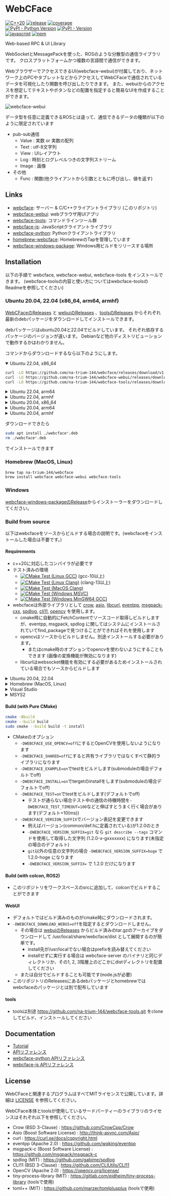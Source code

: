 # WebCFace

[![C++20](https://img.shields.io/badge/C%2B%2B-20-blue?logo=C%2B%2B)](https://github.com/na-trium-144/webcface)
[![release](https://img.shields.io/github/v/release/na-trium-144/webcface)](https://github.com/na-trium-144/webcface/releases)
[![coverage](https://raw.githubusercontent.com/na-trium-144/webcface/badge/coverage.svg)](https://github.com/na-trium-144/webcface/actions/workflows/cmake-coverage.yml)  
[![PyPI - Python Version](https://img.shields.io/pypi/pyversions/webcface?logo=Python&logoColor=white)](https://github.com/na-trium-144/webcface-python)
[![PyPI - Version](https://img.shields.io/pypi/v/webcface)](https://pypi.org/project/webcface/)  
[![javascript](https://img.shields.io/badge/JavaScript%2C%20TypeScript-gray?logo=JavaScript&logoColor=white)](https://github.com/na-trium-144/webcface-js)
[![npm](https://img.shields.io/npm/v/webcface)](https://www.npmjs.com/package/webcface)

Web-based RPC &amp; UI Library

WebSocketとMessagePackを使った、ROSのような分散型の通信ライブラリです。
クロスプラットフォームかつ複数の言語間で通信ができます。

WebブラウザーでアクセスできるUI(webcface-webui)が付属しており、ネットワーク上のPCやタブレットなどからアクセスしてWebCFaceで通信されているデータを可視化したり関数を呼び出したりできます。
また、webuiからのアクセスを想定してテキストやボタンなどの配置を指定すると簡易なUIを作成することができます。

![webcface-webui](https://raw.githubusercontent.com/na-trium-144/webcface/main/docs/images/webcface-webui.png)

データ型を任意に定義できるROSとは違って、通信できるデータの種類が以下のように限定されています
* pub-sub通信
	* Value : 実数 or 実数の配列
	* Text : utf-8文字列
	* View : UIレイアウト
	* Log : 時刻とログレベルつきの文字列ストリーム
	* Image : 画像
* その他
	* Func : 関数(他クライアントから引数とともに呼び出し、値を返す)

## Links

* [webcface](https://github.com/na-trium-144/webcface): サーバー & C/C++クライアントライブラリ (このリポジトリ)
* [webcface-webui](https://github.com/na-trium-144/webcface-webui): webブラウザ用UIアプリ
* [webcface-tools](https://github.com/na-trium-144/webcface-tools): コマンドラインツール群
* [webcface-js](https://github.com/na-trium-144/webcface-js): JavaScriptクライアントライブラリ
* [webcface-python](https://github.com/na-trium-144/webcface-python): Pythonクライアントライブラリ
* [homebrew-webcface](https://github.com/na-trium-144/homebrew-webcface): HomebrewのTapを管理しています
* [webcface-windows-package](https://github.com/na-trium-144/webcface-windows-package): Windows用ビルドをリリースする場所

## Installation
以下の手順で webcface, webcface-webui, webcface-tools をインストールできます。
(webcface-toolsの内容と使い方についてはwebcface-toolsのReadmeを参照してください)

### Ubuntu 20.04, 22.04 (x86_64, arm64, armhf)
[WebCFaceのReleases](https://github.com/na-trium-144/webcface/releases) と [webuiのReleases](https://github.com/na-trium-144/webcface-webui/releases) 、[toolsのReleases](https://github.com/na-trium-144/webcface-tools/releases) からそれぞれ最新のdebパッケージをダウンロードしてインストールできます。

debパッケージはubuntu20.04と22.04でビルドしています。
それぞれ依存するパッケージのバージョンが違います。
Debianなど他のディストリビューションで動作するかはわかりません。

コマンドからダウンロードするなら以下のようにします。

<details open><summary>Ubuntu 22.04, x86_64</summary>

```sh
curl -LO https://github.com/na-trium-144/webcface/releases/download/v1.4.0/webcface_1.4.0-ubuntu22.04_amd64.deb
curl -LO https://github.com/na-trium-144/webcface-webui/releases/download/v1.2.0/webcface-webui_1.2.0_all.deb
curl -LO https://github.com/na-trium-144/webcface-tools/releases/download/v1.1.7/webcface-tools_1.1.7-ubuntu22.04_amd64.deb
```
</details>

<details><summary>Ubuntu 22.04, arm64</summary>

```sh
curl -LO https://github.com/na-trium-144/webcface/releases/download/v1.4.0/webcface_1.4.0-ubuntu22.04_arm64.deb
curl -LO https://github.com/na-trium-144/webcface-webui/releases/download/v1.2.0/webcface-webui_1.2.0_all.deb
curl -LO https://github.com/na-trium-144/webcface-tools/releases/download/v1.1.7/webcface-tools_1.1.7-ubuntu22.04_arm64.deb
```
</details>

<details><summary>Ubuntu 22.04, armhf</summary>

```sh
curl -LO https://github.com/na-trium-144/webcface/releases/download/v1.4.0/webcface_1.4.0-ubuntu22.04_armhf.deb
curl -LO https://github.com/na-trium-144/webcface-webui/releases/download/v1.2.0/webcface-webui_1.2.0_all.deb
curl -LO https://github.com/na-trium-144/webcface-tools/releases/download/v1.1.7/webcface-tools_1.1.7-ubuntu22.04_armhf.deb
```
</details>

<details><summary>Ubuntu 20.04, x86_64</summary>

```sh
curl -LO https://github.com/na-trium-144/webcface/releases/download/v1.4.0/webcface_1.4.0-ubuntu20.04_amd64.deb
curl -LO https://github.com/na-trium-144/webcface-webui/releases/download/v1.2.0/webcface-webui_1.2.0_all.deb
curl -LO https://github.com/na-trium-144/webcface-tools/releases/download/v1.1.7/webcface-tools_1.1.7-ubuntu20.04_amd64.deb
```
</details>

<details><summary>Ubuntu 20.04, arm64</summary>

```sh
curl -LO https://github.com/na-trium-144/webcface/releases/download/v1.4.0/webcface_1.4.0-ubuntu20.04_arm64.deb
curl -LO https://github.com/na-trium-144/webcface-webui/releases/download/v1.2.0/webcface-webui_1.2.0_all.deb
curl -LO https://github.com/na-trium-144/webcface-tools/releases/download/v1.1.7/webcface-tools_1.1.7-ubuntu20.04_arm64.deb
```
</details>

<details><summary>Ubuntu 20.04, armhf</summary>

```sh
curl -LO https://github.com/na-trium-144/webcface/releases/download/v1.4.0/webcface_1.4.0-ubuntu20.04_armhf.deb
curl -LO https://github.com/na-trium-144/webcface-webui/releases/download/v1.2.0/webcface-webui_1.2.0_all.deb
curl -LO https://github.com/na-trium-144/webcface-tools/releases/download/v1.1.7/webcface-tools_1.1.7-ubuntu20.04_armhf.deb
```
</details>

ダウンロードできたら
```sh
sudo apt install ./webcface*.deb
rm ./webcface*.deb
```
でインストールできます

### Homebrew (MacOS, Linux)
```sh
brew tap na-trium-144/webcface
brew install webcface webcface-webui webcface-tools
```

### Windows
[webcface-windows-packageのRelease](https://github.com/na-trium-144/webcface-windows-package/releases)からインストーラーをダウンロードしてください。

### Build from source

以下はwebcfaceをソースからビルドする場合の説明です。(webcfaceをインストールした場合は不要です。)

#### Requirements
* c++20に対応したコンパイラが必要です
* テスト済みの環境
	* [![CMake Test (Linux GCC)](https://github.com/na-trium-144/webcface/actions/workflows/cmake-test-linux-gcc.yml/badge.svg?branch=main)](https://github.com/na-trium-144/webcface/actions/workflows/cmake-test-linux-gcc.yml) (gcc-10以上)
	* [![CMake Test (Linux Clang)](https://github.com/na-trium-144/webcface/actions/workflows/cmake-test-linux-clang.yml/badge.svg?branch=main)](https://github.com/na-trium-144/webcface/actions/workflows/cmake-test-linux-clang.yml) (clang-13以上)
	* [![CMake Test (MacOS Clang)](https://github.com/na-trium-144/webcface/actions/workflows/cmake-test-macos-clang.yml/badge.svg?branch=main)](https://github.com/na-trium-144/webcface/actions/workflows/cmake-test-macos-clang.yml)
	* [![CMake Test (Windows MSVC)](https://github.com/na-trium-144/webcface/actions/workflows/cmake-test-windows-msvc.yml/badge.svg?branch=main)](https://github.com/na-trium-144/webcface/actions/workflows/cmake-test-windows-msvc.yml)
	* [![CMake Test (Windows MinGW64 GCC)](https://github.com/na-trium-144/webcface/actions/workflows/cmake-test-windows-gcc.yml/badge.svg?branch=main)](https://github.com/na-trium-144/webcface/actions/workflows/cmake-test-windows-gcc.yml)
* webcfaceは外部ライブラリとして [crow](https://github.com/CrowCpp/Crow), [asio](https://github.com/chriskohlhoff/asio), [libcurl](https://github.com/curl/curl), [eventpp](https://github.com/wqking/eventpp), [msgpack-cxx](https://github.com/msgpack/msgpack-c), [spdlog](https://github.com/gabime/spdlog), [cli11](https://github.com/CLIUtils/CLI11.git), [opencv](https://opencv.org/) を使用します。
	* cmake時に自動的にFetchContentでソースコード取得しビルドしますが、eventpp, msgpack, spdlog に関してはシステムにインストールされていてfind_packageで見つけることができればそれを使用します
	* opencvはソースからビルドしません。別途インストールする必要があります。
		* またはcmake時のオプションでopencvを使わないようにすることもできます (画像の変換機能が無効になります)
	* libcurlはwebsocket機能を有効にする必要があるためインストールされている場合でもソースからビルドします
	
<details><summary>Ubuntu 20.04, 22.04</summary>

```sh
sudo apt install build-essential git cmake
sudo apt install libopencv-dev libspdlog-dev  # optional
```

ubuntu20.04の場合デフォルトのコンパイラ(gcc-9)ではビルドできないのでgcc-10にする必要があります
```sh
sudo apt install gcc-10 g++-10
export CC=gcc-10
export CXX=g++-10
```
</details>

<details><summary>Homebrew (MacOS, Linux)</summary>

```sh
brew install cmake
brew install opencv spdlog msgpack-cxx  # optional
```
</details>

<details><summary>Visual Studio</summary>

* Visual Studio 2019, 2022 でcloneしたwebcfaceのフォルダーを開くとビルドできます
* Developer Command Promptからcmakeコマンドを使ってもビルドできます
* OpenCVを使う場合は[公式サイト](https://opencv.org/releases/)からダウンロードしてください
	* またはchocolateyで`choco install opencv`など

</details>

<details><summary>MSYS2</summary>

```sh
pacman -S git mingw-w64-x86_64-gcc mingw-w64-x86_64-cmake mingw-w64-x86_64-ninja
pacman -S mingw-w64-x86_64-opencv mingw-w64-x86_64-spdlog  # optional
```
</details>

#### Build (with Pure CMake)

```sh
cmake -Bbuild
cmake --build build
sudo cmake --build build -t install
```
* CMakeのオプション
	* `-DWEBCFACE_USE_OPENCV=off`にするとOpenCVを使用しないようになります
	* `-DWEBCFACE_SHARED=off`にすると共有ライブラリではなくすべて静的ライブラリになります
	* `-DWEBCFACE_EXAMPLE=on`でtestをビルドします(submoduleの場合デフォルトでoff)
	* `-DWEBCFACE_INSTALL=on`でtergetのinstallをします(submoduleの場合デフォルトでoff)
	* `-DWEBCFACE_TEST=on`でtestをビルドします(デフォルトでoff)
		* テストが通らない場合テスト中の通信の待機時間を`-DWEBCFACE_TEST_TIMEOUT=100`などと伸ばすとうまく行く場合があります(デフォルト=10(ms))
	* `-DWEBCFACE_VERSION_SUFFIX`でバージョン表記を変更できます
		* 例えばバージョン(common/def.hに定義されている)が1.2.0のとき
		* `-DWEBCFACE_VERSION_SUFFIX=git` なら `git describe --tags` コマンドを使用して取得した文字列 (1.2.0-x-gxxxxxxx) になります(未指定の場合のデフォルト)
		* `git`以外の任意の文字列の場合 `-DWEBCFACE_VERSION_SUFFIX=hoge` で 1.2.0-hoge になります
		* `-DWEBCFACE_VERSION_SUFFIX=` で 1.2.0 だけになります

#### Build (with colcon, ROS2)
* このリポジトリをワークスペースのsrcに追加して、colconでビルドすることができます

#### WebUI
* デフォルトではビルド済みのものがcmake時にダウンロードされます。
* `-DWEBCFACE_DOWNLOAD_WEBUI=off`を指定するとダウンロードしません。
	* その場合は [webuiのReleases](https://github.com/na-trium-144/webcface-webui/releases) からビルド済みのtar.gzのアーカイブをダウンロードして /usr/local/share/webcface/dist として展開するのが簡単です。
		* install先が/usr/localでない場合はprefixを読み替えてください
		* installせずに実行する場合は webcface-server のバイナリと同じディレクトリか、その1, 2, 3階層上のどこかにdistディレクトリを配置してください
	* または自分でビルドすることも可能です(node.jsが必要)
* このリポジトリのReleasesにあるdebパッケージとhomebrewではwebcfaceのパッケージとは別で配布しています

#### tools
* toolsは別途 https://github.com/na-trium-144/webcface-tools.git をcloneしてビルド、インストールしてください

## Documentation
* [Tutorial](https://na-trium-144.github.io/webcface/md_00__tutorial.html)
* [APIリファレンス](https://na-trium-144.github.io/webcface/namespaces.html)
* [webcface-python APIリファレンス](https://na-trium-144.github.io/webcface-python/)
* [webcface-js APIリファレンス](https://na-trium-144.github.io/webcface-js/)

## License

WebCFaceと関連するプログラムはすべてMITライセンスで公開しています。詳細は [LICENSE](https://github.com/na-trium-144/webcface/blob/main/LICENSE) を参照してください。

WebCFace本体とtoolsが使用しているサードパーティーのライブラリのライセンスはそれぞれ以下を参照してください。
* Crow (BSD 3-Clause) : https://github.com/CrowCpp/Crow
* Asio (Boost Software License) : http://think-async.com/Asio/
* curl : https://curl.se/docs/copyright.html
* eventpp (Apache 2.0) : https://github.com/wqking/eventpp
* msgpack-c (Boost Software License) : https://github.com/msgpack/msgpack-c
* spdlog (MIT) : https://github.com/gabime/spdlog
* CLI11 (BSD 3-Clause) : https://github.com/CLIUtils/CLI11
* OpenCV (Apache 2.0) : https://opencv.org/license/
* tiny-process-library (MIT) : https://gitlab.com/eidheim/tiny-process-library (toolsで使用)
* toml++ (MIT) : https://github.com/marzer/tomlplusplus (toolsで使用)
